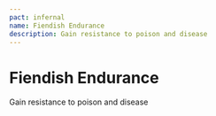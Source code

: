 ```yaml
---
pact: infernal
name: Fiendish Endurance
description: Gain resistance to poison and disease
---
```


# Fiendish Endurance

Gain resistance to poison and disease
